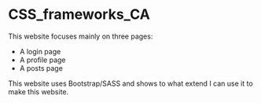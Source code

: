 # CSS_frameworks_CA

This website focuses mainly on three pages:
- A login page
- A profile page
- A posts page

This website uses Bootstrap/SASS and shows to what extend I can use it to make this website.
